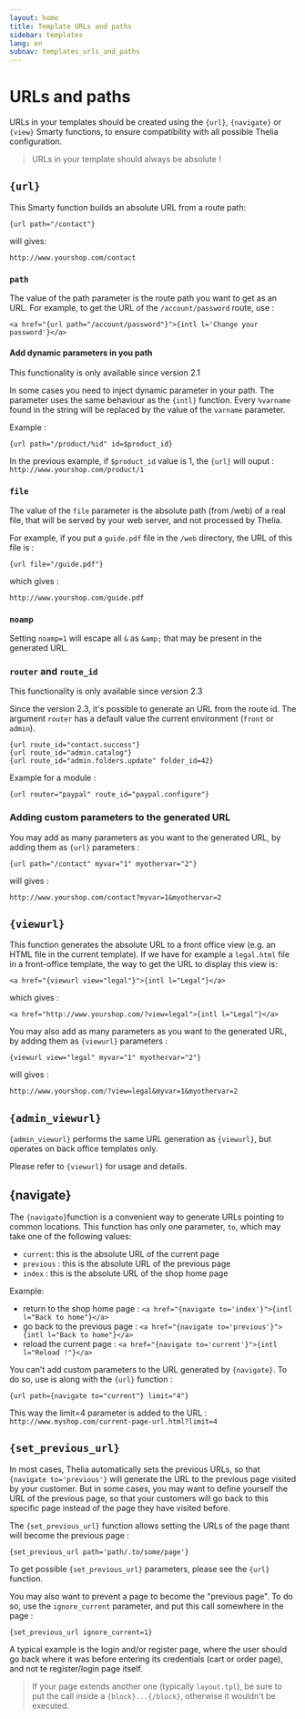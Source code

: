 ```yaml
---
layout: home
title: Template URLs and paths
sidebar: templates
lang: en
subnav: templates_urls_and_paths
---
```


# URLs and paths

URLs in your templates should be created using the `{url}`, `{navigate}` or `{view}` Smarty functions, to ensure compatibility with all possible Thelia configuration.

> URLs in your template should always be absolute !

## `{url}`

This Smarty function builds an absolute URL from a route path:

    {url path="/contact"}

will gives:

    http://www.yourshop.com/contact

### `path`

The value of the path parameter is the route path you want to get as an URL. For example, to get the URL of the `/account/password` route, use :

    <a href="{url path="/account/password"}">{intl l='Change your password'}</a>
    
#### Add dynamic parameters in you path

<div class="alert alert-warning">
<p>This functionality is only available since version 2.1</p>
</div>

In some cases you need to inject dynamic parameter in your path. The parameter uses the same behaviour as the `{intl}` function. Every `%varname` found in the string will be replaced by the value of the `varname` parameter.

Example : 

    {url path="/product/%id" id=$product_id}
    
In the previous example, if `$product_id` value is 1, the `{url}` will ouput : `http://www.yourshop.com/product/1`

### `file`

The value of the `file` parameter is the absolute path (from /web) of a real file, that will be served by your web server, and not processed by Thelia.

For example, if you put a `guide.pdf` file in the `/web` directory, the URL of this file is :

    {url file="/guide.pdf"}

which gives :

    http://www.yourshop.com/guide.pdf

### `noamp`

Setting `noamp=1` will escape all `&` as `&amp;` that may be present in the generated URL.

### `router` and `route_id`

<div class="alert alert-warning">
<p>This functionality is only available since version 2.3</p>
</div>

Since the version 2.3, it's possible to generate an URL from the route id.
The argument `router` has a default value the current environment (`front` or `admin`).

    {url route_id="contact.success"}
    {url route_id="admin.catalog"}
    {url route_id="admin.folders.update" folder_id=42}

Example for a module :

    {url router="paypal" route_id="paypal.configure"}

### Adding custom parameters to the generated URL

You may add as many parameters as you want to the generated URL, by adding them as `{url}` parameters :

    {url path="/contact" myvar="1" myothervar="2"}

will gives :

    http://www.yourshop.com/contact?myvar=1&myothervar=2


## `{viewurl}`

This function generates the absolute URL to a front office view (e.g. an HTML file in the current template). If we have for example a `legal.html` file in a front-office template, the way to get the URL to display this view is:

    <a href="{viewurl view="legal"}">{intl l="Legal"}</a>

which gives :

    <a href="http://www.yourshop.com/?view=legal">{intl l="Legal"}</a>

You may also add as many parameters as you want to the generated URL, by adding them as `{viewurl}` parameters :

    {viewurl view="legal" myvar="1" myothervar="2"}

will gives :

    http://www.yourshop.com/?view=legal&myvar=1&myothervar=2

## `{admin_viewurl}`

`{admin_viewurl}` performs the same URL generation as `{viewurl}`, but operates on back office templates only.

Please refer to `{viewurl}` for usage and details.

## {navigate}

The `{navigate}`function is a convenient way to generate URLs pointing to common locations. This function has only one parameter, `to`, which may take one of the following values:

- `current`: this is the absolute URL of the current page
- `previous` : this is the absolute URL of the previous page
- `index` : this is the absolute URL of the shop home page

Example:

- return to the shop home page : `<a href="{navigate to='index'}">{intl l="Back to home"}</a>`
- go back to the previous page : `<a href="{navigate to='previous'}">{intl l="Back to home"}</a>`
- reload the current page : `<a href="{navigate to='current'}">{intl l="Reload !"}</a>`

You can't add custom parameters to the URL generated by `{navigate}`. To do so, use is along with the `{url}` function :

    {url path={navigate to="current"} limit="4"}

This way the limit=4 parameter is added to the URL : `http://www.myshop.com/current-page-url.html?limit=4`

## `{set_previous_url}`

In most cases, Thelia automatically sets the previous URLs, so that `{navigate to='previous'}` will generate the URL to the previous page visited by your customer. But in some cases, you may want to define yourself the URL of the previous page, so that your customers will go back to this specific page instead of the page they have visited before.

The `{set_previous_url}` function allows setting the URLs of the page thant will become the previous page :

    {set_previous_url path='path/.to/some/page'}
    
To get possible `{set_previous_url}` parameters, please see the `{url}` function.

You may also want to prevent a page to become the "previous page". To do so, use the `ignore_current` parameter, and put this call somewhere in the page :

    {set_previous_url ignore_current=1}
    
A typical example is the login and/or register page, where the user should go back where it was before entering its credentials (cart or order page), and not te register/login page itself.

> If your page extends another one (typically `layout.tpl`), be sure to put the call inside a `{block}...{/block}`, otherwise it wouldn't be executed.